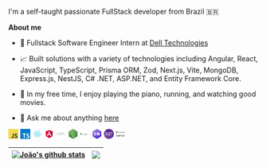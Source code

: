 I'm a self-taught passionate FullStack developer from Brazil 🇧🇷

**About me**

- 💼 Fullstack Software Engineer Intern at [Dell Technologies](https://www.dell.com/)

- 📈 Built solutions with a variety of technologies including Angular, React, JavaScript, TypeScript, Prisma ORM, Zod, Next.js, Vite, MongoDB, Express.js, NestJS, C# .NET, ASP.NET, and Entity Framework Core.

- 🎹 In my free time, I enjoy playing the piano, running, and watching good movies.

- 💬 Ask me about anything [here](https://github.com/joaodemari/joaodemari/issues)

<code><img height="20" alt="javascript" src="https://raw.githubusercontent.com/github/explore/80688e429a7d4ef2fca1e82350fe8e3517d3494d/topics/javascript/javascript.png"></code>
<code><img height="20" alt="typescript" src="https://raw.githubusercontent.com/github/explore/80688e429a7d4ef2fca1e82350fe8e3517d3494d/topics/typescript/typescript.png"></code>
<code><img height="20" alt="react" src="https://raw.githubusercontent.com/github/explore/80688e429a7d4ef2fca1e82350fe8e3517d3494d/topics/react/react.png"></code>
<code><img height="20" alt="angular" src="https://raw.githubusercontent.com/github/explore/main/topics/angular/angular.png"></code>
<code><img height="20" alt="nextjs" src="https://raw.githubusercontent.com/github/explore/main/topics/nextjs/nextjs.png"></code>
<code><img height="20" alt="nodejs" src="https://raw.githubusercontent.com/github/explore/80688e429a7d4ef2fca1e82350fe8e3517d3494d/topics/nodejs/nodejs.png"></code>
<code><img height="20" alt="mongodb" src="https://raw.githubusercontent.com/github/explore/main/topics/mongodb/mongodb.png"></code>
<code><img height="20" alt="csharp" src="https://raw.githubusercontent.com/github/explore/main/topics/csharp/csharp.png"></code>
<code><img height="20" alt="dotnet" src="https://raw.githubusercontent.com/github/explore/main/topics/dotnet/dotnet.png"></code>
<code><img height="20" alt="aspnet" src="https://raw.githubusercontent.com/github/explore/main/topics/aspnet/aspnet.png"></code>

| <a href="https://github.com/joaodemari/github-readme-stats"> <img align="center" src="https://github-readme-stats.vercel.app/api?username=joaodemari&show_icons=true&include_all_commits=true&theme=buefy" alt="João's github stats" /> </a> | <a href="https://github.com/joaodemari/github-readme-stats"><img align="center" src="https://github-readme-stats.vercel.app/api/top-langs/?username=joaodemari&layout=compact&theme=buefy&hide_border=true" /></a> |
| ------------- | ------------- |
